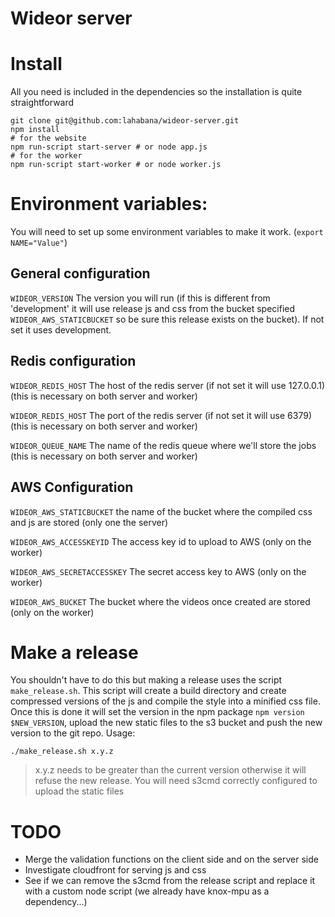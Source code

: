 Wideor server
===========================

# Install

All you need is included in the dependencies so the installation is quite straightforward

    git clone git@github.com:lahabana/wideor-server.git
    npm install
    # for the website
    npm run-script start-server # or node app.js
    # for the worker
    npm run-script start-worker # or node worker.js

# Environment variables:

You will need to set up some environment variables to make it work. (`export NAME="Value"`)

## General configuration

`WIDEOR_VERSION` The version you will run (if this is different from 'development' it will use release js and css from the bucket specified `WIDEOR_AWS_STATICBUCKET` so be sure this release exists on the bucket). If not set it uses development.

## Redis configuration

`WIDEOR_REDIS_HOST` The host of the redis server (if not set it will use 127.0.0.1) (this is necessary on both server and worker)

`WIDEOR_REDIS_HOST` The port of the redis server (if not set it will use 6379) (this is necessary on both server and worker)

`WIDEOR_QUEUE_NAME` The name of the redis queue where we'll store the jobs (this is necessary on both server and worker)

## AWS Configuration

`WIDEOR_AWS_STATICBUCKET` the name of the bucket where the compiled css and js are stored (only one the server)

`WIDEOR_AWS_ACCESSKEYID` The access key id to upload to AWS (only on the worker)

`WIDEOR_AWS_SECRETACCESSKEY` The secret access key to AWS (only on the worker)

`WIDEOR_AWS_BUCKET` The bucket where the videos once created are stored (only on the worker)

# Make a release

You shouldn't have to do this but making a release uses the script `make_release.sh`. This script will create a build directory and create compressed versions of the js and compile the style into a minified css file. Once this is done it will set the version in the npm package `npm version $NEW_VERSION`, upload the new static files to the s3 bucket and push the new version to the git repo. Usage:

    ./make_release.sh x.y.z

> x.y.z needs to be greater than the current version otherwise it will refuse the new release.
> You will need s3cmd correctly configured to upload the static files

# TODO
- Merge the validation functions on the client side and on the server side
- Investigate cloudfront for serving js and css
- See if we can remove the s3cmd from the release script and replace it with a custom node script (we already have knox-mpu as a dependency...)
